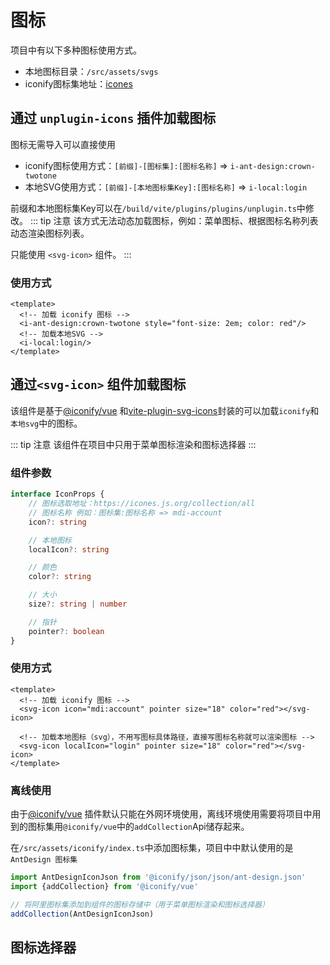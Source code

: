 # 图标

项目中有以下多种图标使用方式。

* 本地图标目录：`/src/assets/svgs`
* iconify图标集地址：[icones](https://icones.js.org/)

## 通过 `unplugin-icons` 插件加载图标

图标无需导入可以直接使用

* iconify图标使用方式：`[前缀]-[图标集]:[图标名称]` => `i-ant-design:crown-twotone`
* 本地SVG使用方式：`[前缀]-[本地图标集Key]:[图标名称]` => `i-local:login`

前缀和本地图标集Key可以在`/build/vite/plugins/plugins/unplugin.ts`中修改。
::: tip 注意
该方式无法动态加载图标，例如：菜单图标、根据图标名称列表动态渲染图标列表。

只能使用 `<svg-icon>` 组件。
:::

### 使用方式

```vue
<template>
  <!-- 加载 iconify 图标 -->
  <i-ant-design:crown-twotone style="font-size: 2em; color: red"/>
  <!-- 加载本地SVG -->
  <i-local:login/>
</template>
```

## 通过`<svg-icon>` 组件加载图标

该组件是基于[@iconify/vue](https://iconify.design/docs/icon-components/vue/)
和[vite-plugin-svg-icons](https://github.com/vbenjs/vite-plugin-svg-icons)封装的可以加载`iconify`和`本地svg`中的图标。

::: tip 注意
该组件在项目中只用于菜单图标渲染和图标选择器
:::

### 组件参数

```ts
interface IconProps {
    // 图标选取地址：https://icones.js.org/collection/all
    // 图标名称 例如：图标集:图标名称 => mdi-account
    icon?: string

    // 本地图标
    localIcon?: string

    // 颜色
    color?: string

    // 大小
    size?: string | number

    // 指针
    pointer?: boolean
}
```

### 使用方式

```vue
<template>
  <!-- 加载 iconify 图标 -->
  <svg-icon icon="mdi:account" pointer size="18" color="red"></svg-icon>

  <!-- 加载本地图标（svg），不用写图标具体路径，直接写图标名称就可以渲染图标 -->
  <svg-icon localIcon="login" pointer size="18" color="red"></svg-icon>
</template>
```

### 离线使用

由于[@iconify/vue](https://iconify.design/docs/icon-components/vue/)
插件默认只能在外网环境使用，离线环境使用需要将项目中用到的图标集用`@iconify/vue`中的`addCollection`Api储存起来。

在`/src/assets/iconify/index.ts`中添加图标集，项目中中默认使用的是 `AntDesign 图标集 `

```ts
import AntDesignIconJson from '@iconify/json/json/ant-design.json'
import {addCollection} from '@iconify/vue'

// 将阿里图标集添加到组件的图标存储中（用于菜单图标渲染和图标选择器）
addCollection(AntDesignIconJson)
```

## 图标选择器

